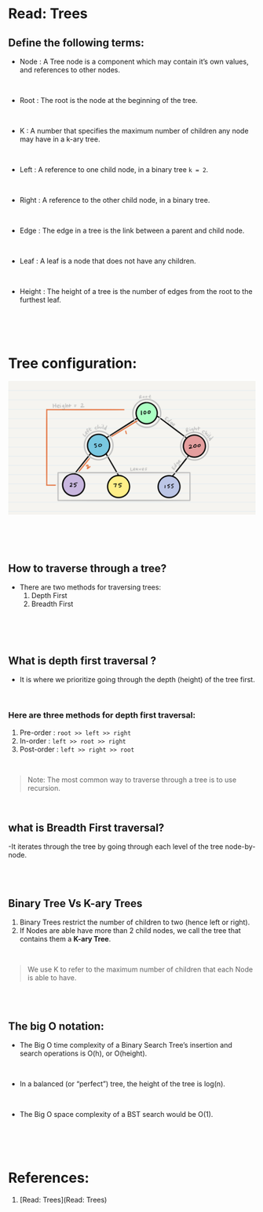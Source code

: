 # Read: Trees


## Define the following terms:

- Node : A Tree node is a component which may contain it’s own values, and references to other nodes.
<br/>

- Root : The root is the node at the beginning of the tree.
<br/>


- K : A number that specifies the maximum number of children any node may have in a k-ary tree. 
<br/>

- Left : A reference to one child node, in a binary tree `k = 2`.
<br/>

- Right : A reference to the other child node, in a binary tree.
<br/>

- Edge : The edge in a tree is the link between a parent and child node.
<br/>

- Leaf : A leaf is a node that does not have any children.
<br/>


- Height : The height of a tree is the number of edges from the root to the furthest leaf.

<br/>
<br/>
<br/>

# Tree configuration:
![](../images/sampleT.png)

<br/>
<br/>
<br/>

## How to traverse through a tree?
- There are two methods for traversing trees:
   1. Depth First
   2. Breadth First

<br/>
<br/>
<br/>

## What is depth first traversal ?
- It is where we prioritize going through the depth (height) of the tree first.
<br/>


### Here are three methods for depth first traversal:
1. Pre-order : `root >> left >> right`
2. In-order : `left >> root >> right`
3. Post-order : `left >> right >> root`

<br/>



> Note: The most common way to traverse through a tree is to use recursion.


<br/>



## what is Breadth First traversal?
-It iterates through the tree by going through each level of the tree node-by-node.

<br/>
<br/>

## Binary Tree Vs K-ary Trees
1. Binary Trees restrict the number of children to two (hence left or right).
2. If Nodes are able have more than 2 child nodes, we call the tree that contains them a **K-ary Tree**.

<br/>

> We use K to refer to the maximum number of children that each Node is able to have.

<br/>
<br/>

## The big O notation:

- The Big O time complexity of a Binary Search Tree’s insertion and search operations is O(h), or O(height).
<br/>

- In a balanced (or “perfect”) tree, the height of the tree is log(n).
<br/>


- The Big O space complexity of a BST search would be O(1). 

<br/>
<br/>
<br/>

# References:

1. [Read: Trees](Read: Trees)
